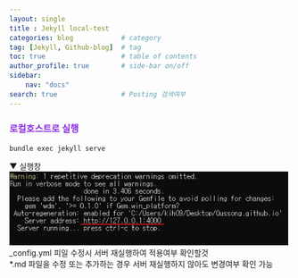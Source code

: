 ```yaml
---
layout: single            
title : Jekyll local-test
categories: blog            # category
tag: [Jekyll, Github-blog]  # tag
toc: true                   # table of contents
author_profile: true        # side-bar on/off
sidebar:
    nav: "docs"
search: true                # Posting 검색여부
---
```


### <span style="color:blueviolet">로컬호스트로 실행
```
bundle exec jekyll serve
```
▼ 실행창<br>
<img src="/assets/images/post/231219-jekyll-local-server.png" width=500><br>
_config.yml 피일 수정시 서버 재실행하여 적용여부 확인할것<br>
*.md 파일을 수정 또는 추가하는 경우 서버 재실행하지 않아도 변경여부 확인 가능<br>
